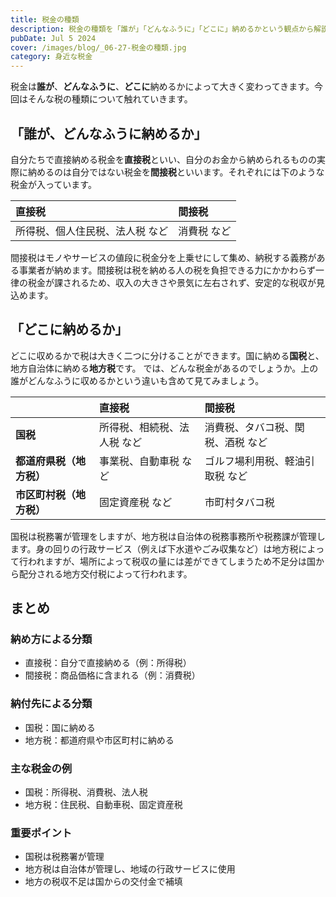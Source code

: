 ```yaml
---
title: 税金の種類
description: 税金の種類を「誰が」「どんなふうに」「どこに」納めるかという観点から解説。直接税と間接税、国税と地方税の違いを簡潔に説明し、わかりやすく税金システムの基本を紹介しています。
pubDate: Jul 5 2024
cover: /images/blog/_06-27-税金の種類.jpg
category: 身近な税金
---
```

税金は**誰が**、**どんなふうに**、**どこに**納めるかによって大きく変わってきます。今回はそんな税の種類について触れていきます。
## 「誰が、どんなふうに納めるか」
自分たちで直接納める税金を**直接税**といい、自分のお金から納められるものの実際に納めるのは自分ではない税金を**間接税**といいます。それぞれには下のような税金が入っています。

| 直接税              | 間接税    |
| :--------------- | :----- |
| 所得税、個人住民税、法人税 など | 消費税 など |

間接税はモノやサービスの値段に税金分を上乗せにして集め、納税する義務がある事業者が納めます。間接税は税を納める人の税を負担できる力にかかわらず一律の税金が課されるため、収入の大きさや景気に左右されず、安定的な税収が見込めます。

## 「どこに納めるか」
どこに収めるかで税は大きく二つに分けることができます。国に納める**国税**と、地方自治体に納める**地方税**です。
では、どんな税金があるのでしょうか。上の誰がどんなふうに収めるかという違いも含めて見てみましょう。

|                | 直接税            | 間接税               |
| :------------- | :------------- | :---------------- |
| **国税**         | 所得税、相続税、法人税 など | 消費税、タバコ税、関税、酒税 など |
| **都道府県税（地方税）** | 事業税、自動車税 など    | ゴルフ場利用税、軽油引取税 など  |
| **市区町村税（地方税）** | 固定資産税 など       | 市町村タバコ税           |

国税は税務署が管理をしますが、地方税は自治体の税務事務所や税務課が管理します。身の回りの行政サービス（例えば下水道やごみ収集など）は地方税によって行われますが、場所によって税収の量には差ができてしまうため不足分は国から配分される地方交付税によって行われます。

## まとめ

### 納め方による分類
- 直接税：自分で直接納める（例：所得税）
- 間接税：商品価格に含まれる（例：消費税）

### 納付先による分類
- 国税：国に納める
- 地方税：都道府県や市区町村に納める

### 主な税金の例
- 国税：所得税、消費税、法人税
- 地方税：住民税、自動車税、固定資産税

### 重要ポイント
- 国税は税務署が管理
- 地方税は自治体が管理し、地域の行政サービスに使用
- 地方の税収不足は国からの交付金で補填
